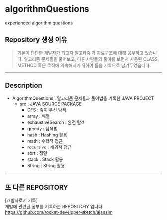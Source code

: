 # algorithmQuestions
experienced algorithm questions

## Repository 생성 이유
> 기본이 단단한 개발자가 되고자 알고리즘 과 자료구조에 대해 공부하고 있습니다.
> 알고리즘 문제들을 풀어보고, 다른 사람들의 풀이를 보면서
> 사용된 CLASS, METHOD 혹은 로직에 익숙해지기 위하여 들을 기록으로 남겨두었습니다.

--------------------------------------------------------------------------------------------------

## Description
+ AlgorithmQuestions : 알고리즘 문제들과 풀이법을 기록한 JAVA PROJECT
  + src : JAVA SOURCE PACKAGE
    + DFS : 깊이 우선 탐색
    + array : 배열
    + exhaustiveSearch : 완전 탐색
    + greedy : 탐욕법
    + hash : Hashing 활용
    + math : 수학적 접근
    + recursive : 재귀적 접근
    + sort : 정렬
    + stack : Stack 활용
    + String : String 활용


---------------------------------------------------------------------------------------------------

## 또 다른 REPOSITORY
[개발자로서 기록]  
개발에 관련된 공부를 기록하는 REPOSITORY 입니다.  
https://github.com/rocket-developer-sketch/ajansim

